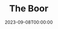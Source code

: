 ---
title: The Boor
date: 2023-09-08T00:00:00
opening_date: 1924-04-12
closing_date:
layout: productions
playbill:
cast:
- Gregori Stepanovitch Smirnov:
  - Hugh McKay
- Helena Popov:
  - Maria May
- Luka:
  - Fred Mullikin
crew:
- Director: Harrison Gibbs Prentice
- Scene and Properties: Mrs. E.R. Hoyt
---